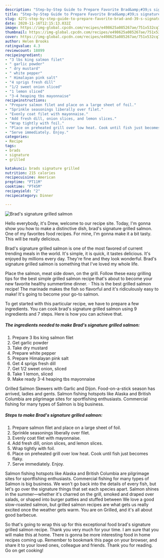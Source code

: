 ```yaml
---
description: "Step-by-Step Guide to Prepare Favorite Brad&amp;#39;s signature grilled salmon"
title: "Step-by-Step Guide to Prepare Favorite Brad&amp;#39;s signature grilled salmon"
slug: 4271-step-by-step-guide-to-prepare-favorite-brad-and-39-s-signature-grilled-salmon
date: 2020-11-16T12:15:13.032Z
image: https://img-global.cpcdn.com/recipes/e498625a085267ae/751x532cq70/brads-signature-grilled-salmon-recipe-main-photo.jpg
thumbnail: https://img-global.cpcdn.com/recipes/e498625a085267ae/751x532cq70/brads-signature-grilled-salmon-recipe-main-photo.jpg
cover: https://img-global.cpcdn.com/recipes/e498625a085267ae/751x532cq70/brads-signature-grilled-salmon-recipe-main-photo.jpg
author: Helen Brooks
ratingvalue: 4.3
reviewcount: 18899
recipeingredient:
- "3 lbs king salmon filet"
- " garlic powder"
- " dry mustard"
- " white pepper"
- " Himalayan pink salt"
- "4 sprigs fresh dill"
- "1/2 sweet onion sliced"
- "1 lemon sliced"
- "3-4 heaping tbs mayonnaise"
recipeinstructions:
- "Prepare salmon filet and place on a large sheet of foil."
- "Sprinkle seasonings liberally over filet."
- "Evenly coat filet with mayonnaise."
- "Add fresh dill, onion slices, and lemon slices."
- "Wrap tightly with foil."
- "Place on preheated grill over low heat. Cook until fish just becomes flaky."
- "Serve immediately. Enjoy."
categories:
- Recipe
tags:
- brads
- signature
- grilled

katakunci: brads signature grilled 
nutrition: 215 calories
recipecuisine: American
preptime: "PT11M"
cooktime: "PT45M"
recipeyield: "2"
recipecategory: Dinner

---
```



![Brad&#39;s signature grilled salmon](https://img-global.cpcdn.com/recipes/e498625a085267ae/751x532cq70/brads-signature-grilled-salmon-recipe-main-photo.jpg)

Hello everybody, it's Drew, welcome to our recipe site. Today, I'm gonna show you how to make a distinctive dish, brad&#39;s signature grilled salmon. One of my favorites food recipes. For mine, I'm gonna make it a bit tasty. This will be really delicious.

Brad&#39;s signature grilled salmon is one of the most favored of current trending meals in the world. It's simple, it is quick, it tastes delicious. It's enjoyed by millions every day. They're fine and they look wonderful. Brad&#39;s signature grilled salmon is something that I've loved my whole life.

Place the salmon, meat side down, on the grill. Follow these easy grilling tips for the best simple grilled salmon recipe that&#39;s about to become your new favorite healthy summertime dinner. · This is the best grilled salmon recipe! The marinade makes the fish so flavorful and it&#39;s ridiculously easy to make! It&#39;s going to become your go-to salmon.


To get started with this particular recipe, we have to prepare a few ingredients. You can cook brad&#39;s signature grilled salmon using 9 ingredients and 7 steps. Here is how you can achieve that.

<!--inarticleads1-->

##### The ingredients needed to make Brad&#39;s signature grilled salmon:

1. Prepare 3 lbs king salmon filet
1. Get  garlic powder
1. Take  dry mustard
1. Prepare  white pepper
1. Prepare  Himalayan pink salt
1. Get 4 sprigs fresh dill
1. Get 1/2 sweet onion, sliced
1. Take 1 lemon, sliced
1. Make ready 3-4 heaping tbs mayonnaise


Grilled Salmon Skewers with Garlic and Dijon. Food-on-a-stick season has arrived, ladies and gents. Salmon fishing hotspots like Alaska and British Columbia are pilgrimage sites for sportfishing enthusiasts. Commercial fishing for many types of Salmon is big business. 

<!--inarticleads2-->

##### Steps to make Brad&#39;s signature grilled salmon:

1. Prepare salmon filet and place on a large sheet of foil.
1. Sprinkle seasonings liberally over filet.
1. Evenly coat filet with mayonnaise.
1. Add fresh dill, onion slices, and lemon slices.
1. Wrap tightly with foil.
1. Place on preheated grill over low heat. Cook until fish just becomes flaky.
1. Serve immediately. Enjoy.


Salmon fishing hotspots like Alaska and British Columbia are pilgrimage sites for sportfishing enthusiasts. Commercial fishing for many types of Salmon is big business. We won&#39;t go back into the details of every fish, but let&#39;s go over the signature things that set each species apart. Salmon shines in the summer—whether it&#39;s charred on the grill, smoked and draped over salads, or shaped into burger patties and stuffed between We love a good slow-roasted salmon, but grilled salmon recipes are what gets us really excited once the weather gets warm. You are on Grilled, and it&#39;s all about good barbecue. 

So that's going to wrap this up for this exceptional food brad&#39;s signature grilled salmon recipe. Thank you very much for your time. I am sure that you will make this at home. There is gonna be more interesting food in home recipes coming up. Remember to bookmark this page on your browser, and share it to your loved ones, colleague and friends. Thank you for reading. Go on get cooking!
